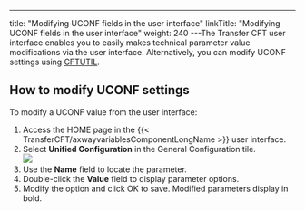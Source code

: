 ---
title: "Modifying UCONF fields in the user interface"
linkTitle: "Modifying UCONF fields in the user interface"
weight: 240
---The Transfer CFT user interface enables you to easily makes
technical parameter value modifications via the user interface. Alternatively, you can modify UCONF settings using [CFTUTIL](../../../c_intro_userinterfaces/about_cftutil).

## How to modify UCONF settings

To modify a UCONF value from the user interface:

1. Access the HOME page in the {{< TransferCFT/axwayvariablesComponentLongName >}} user interface.
1. Select ****Unified Configuration****
    in the General Configuration tile.  
    ![](/Images/TransferCFT/generalconfig.png)
1. Use the **Name** field to locate the parameter.
1. Double-click the ****Value****
    field to display parameter options.
1. Modify the option and click OK to save. Modified parameters display in bold.

 

 

